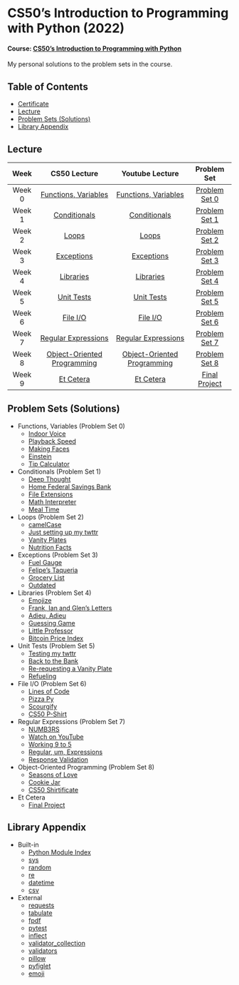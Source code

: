 # CS50’s Introduction to Programming with Python (2022)

#### Course: [CS50’s Introduction to Programming with Python](https://cs50.harvard.edu/python/2022/)

My personal solutions to the problem sets in the course.

## Table of Contents
- [Certificate](https://certificates.cs50.io/006e2566-3c8c-497f-aad0-13eec16326b4)
- [Lecture](#lecture)
- [Problem Sets (Solutions)](#problem-sets-solutions)
- [Library Appendix](#library-appendix)

## Lecture
|   Week | CS50 Lecture                                                                 | Youtube Lecture                                             | Problem Set                                                    |
|:------:|:----------------------------------------------------------------------------:|:-----------------------------------------------------------:|:--------------------------------------------------------------:|
| Week 0 | [Functions, Variables](https://cs50.harvard.edu/python/2022/weeks/0/)        | [Functions, Variables](https://youtu.be/JP7ITIXGpHk)        | [Problem Set 0](https://cs50.harvard.edu/python/2022/psets/0/) |
| Week 1 | [Conditionals](https://cs50.harvard.edu/python/2022/weeks/1/)                | [Conditionals](https://youtu.be/_b6NgY_pMdw)                | [Problem Set 1](https://cs50.harvard.edu/python/2022/psets/1/) |
| Week 2 | [Loops](https://cs50.harvard.edu/python/2022/weeks/2/)                       | [Loops](https://youtu.be/-7xg8pGcP6w)                       | [Problem Set 2](https://cs50.harvard.edu/python/2022/psets/2/) |
| Week 3 | [Exceptions](https://cs50.harvard.edu/python/2022/weeks/3/)                  | [Exceptions](https://youtu.be/LW7g1169v7w)                  | [Problem Set 3](https://cs50.harvard.edu/python/2022/psets/3/) |
| Week 4 | [Libraries](https://cs50.harvard.edu/python/2022/weeks/4/)                   | [Libraries](https://youtu.be/MztLZWibctI)                   | [Problem Set 4](https://cs50.harvard.edu/python/2022/psets/4/) |
| Week 5 | [Unit Tests](https://cs50.harvard.edu/python/2022/weeks/5/)                  | [Unit Tests](https://youtu.be/tIrcxwLqzjQ)                  | [Problem Set 5](https://cs50.harvard.edu/python/2022/psets/5/) |
| Week 6 | [File I/O](https://cs50.harvard.edu/python/2022/weeks/6/)                    | [File I/O](https://youtu.be/KD-Yoel6EVQ)                    | [Problem Set 6](https://cs50.harvard.edu/python/2022/psets/6/) |
| Week 7 | [Regular Expressions](https://cs50.harvard.edu/python/2022/weeks/7/)         | [Regular Expressions](https://youtu.be/hy3sd9MOAcc)         | [Problem Set 7](https://cs50.harvard.edu/python/2022/psets/7/) |
| Week 8 | [Object-Oriented Programming](https://cs50.harvard.edu/python/2022/weeks/8/) | [Object-Oriented Programming](https://youtu.be/e4fwY9ZsxPw) | [Problem Set 8](https://cs50.harvard.edu/python/2022/psets/8/) |
| Week 9 | [Et Cetera](https://cs50.harvard.edu/python/2022/weeks/9/)                   | [Et Cetera](https://youtu.be/6pgodt1mezg)                   | [Final Project](https://cs50.harvard.edu/python/2022/project/) |

## Problem Sets (Solutions)
- Functions, Variables (Problem Set 0)
  - [Indoor Voice](00-Functions_and_Variables/indoor.py)
  - [Playback Speed](00-Functions_and_Variables/playback.py)
  - [Making Faces](00-Functions_and_Variables/faces.py)
  - [Einstein](00-Functions_and_Variables/einstein.py)
  - [Tip Calculator](00-Functions_and_Variables/tip.py)
- Conditionals (Problem Set 1)
  - [Deep Thought](01-Conditionals/deep.py)
  - [Home Federal Savings Bank](01-Conditionals/bank.py)
  - [File Extensions](01-Conditionals/extensions.py)
  - [Math Interpreter](01-Conditionals/interpreter.py)
  - [Meal Time](01-Conditionals/meal.py)
- Loops (Problem Set 2)
  - [camelCase](02-Loops/camel.py)
  - [Just setting up my twttr](02-Loops/twttr.py)
  - [Vanity Plates](02-Loops/plates.py)
  - [Nutrition Facts](02-Loops/nutrition.py)
- Exceptions (Problem Set 3)
  - [Fuel Gauge](03-Exceptions/fuel.py)
  - [Felipe’s Taqueria](03-Exceptions/taqueria.py)
  - [Grocery List](03-Exceptions/grocery.py)
  - [Outdated](03-Exceptions/outdated.py)
- Libraries (Problem Set 4)
  - [Emojize](04-Libraries/emojize.py)
  - [Frank, Ian and Glen’s Letters](04-Libraries/figlet.py)
  - [Adieu, Adieu](04-Libraries/adieu.py)
  - [Guessing Game](04-Libraries/game.py)
  - [Little Professor](04-Libraries/professor.py)
  - [Bitcoin Price Index](04-Libraries/bitcoin.py)
- Unit Tests (Problem Set 5)
  - [Testing my twttr](05-Unit_Tests/test_twttr/test_twttr.py)
  - [Back to the Bank](05-Unit_Tests/test_bank/test_bank.py)
  - [Re-requesting a Vanity Plate](05-Unit_Tests/test_plates/test_plates.py)
  - [Refueling](05-Unit_Tests/test_fuel/test_fuel.py)
- File I/O (Problem Set 6)
  - [Lines of Code](06-File_IO/lines/lines.py)
  - [Pizza Py](06-File_IO/pizza/pizza.py)
  - [Scourgify](06-File_IO/scourgify/scourgify.py)
  - [CS50 P-Shirt](06-File_IO/shirt/shirt.py)
- Regular Expressions (Problem Set 7)
  - [NUMB3RS](07-Regular_Expressions/numb3rs/numb3rs.py)
  - [Watch on YouTube](07-Regular_Expressions/watch.py)
  - [Working 9 to 5](07-Regular_Expressions/working/working.py)
  - [Regular, um, Expressions](07-Regular_Expressions/um/um.py)
  - [Response Validation](07-Regular_Expressions/response.py)
- Object-Oriented Programming (Problem Set 8)
  - [Seasons of Love](08-Object-Oriented_Programming/seasons/seasons.py)
  - [Cookie Jar](08-Object-Oriented_Programming/jar/jar.py)
  - [CS50 Shirtificate](08-Object-Oriented_Programming/shirtificate/shirtificate.py)
- Et Cetera
  - [Final Project](https://github.com/rickmschulz/cs50-python/tree/main/09-Project)

## Library Appendix
- Built-in
  - [Python Module Index](https://docs.python.org/3/py-modindex.html)
  - [sys](https://docs.python.org/3/library/sys.html)
  - [random](https://docs.python.org/3/library/random.html)
  - [re](https://docs.python.org/3/library/re.html)
  - [datetime](https://docs.python.org/3/library/datetime.html)
  - [csv](https://docs.python.org/3/library/csv.html)
- External
  - [requests](https://requests.readthedocs.io/en/latest/)
  - [tabulate](https://pypi.org/project/tabulate/)
  - [fpdf](https://pypi.org/project/fpdf2/)
  - [pytest](https://docs.pytest.org/en/8.0.x/getting-started.html)
  - [inflect](https://pypi.org/project/inflect/)
  - [validator_collection](https://pypi.org/project/validator-collection/)
  - [validators](https://github.com/python-validators/validators)
  - [pillow](https://pypi.org/project/pillow/)
  - [pyfiglet](https://pypi.org/project/pyfiglet/0.7/)
  - [emoji](https://pypi.org/project/emoji/)
